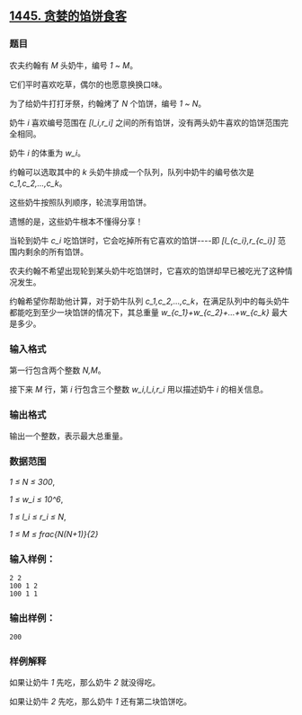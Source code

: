 ## [1445. 贪婪的馅饼食客](https://www.acwing.com/problem/content/1447/)

### 题目

农夫约翰有 *M* 头奶牛，编号 *1 ~ M*。

它们平时喜欢吃草，偶尔的也愿意换换口味。

为了给奶牛打打牙祭，约翰烤了 *N* 个馅饼，编号 *1 ~ N*。

奶牛 *i* 喜欢编号范围在 *[l_i,r_i]* 之间的所有馅饼，没有两头奶牛喜欢的馅饼范围完全相同。

奶牛 *i* 的体重为 *w_i*。

约翰可以选取其中的 *k* 头奶牛排成一个队列，队列中奶牛的编号依次是 *c_1,c_2,…,c_k*。

这些奶牛按照队列顺序，轮流享用馅饼。

遗憾的是，这些奶牛根本不懂得分享！

当轮到奶牛 *c_i* 吃馅饼时，它会吃掉所有它喜欢的馅饼----即 *[l_{c_i},r_{c_i}]* 范围内剩余的所有馅饼。

农夫约翰不希望出现轮到某头奶牛吃馅饼时，它喜欢的馅饼却早已被吃光了这种情况发生。

约翰希望你帮助他计算，对于奶牛队列 *c_1,c_2,…,c_k*，在满足队列中的每头奶牛都能吃到至少一块馅饼的情况下，其总重量 *w_{c_1}+w_{c_2}+…+w_{c_k}* 最大是多少。

### 输入格式

第一行包含两个整数 *N,M*。

接下来 *M* 行，第 *i* 行包含三个整数 *w_i,l_i,r_i* 用以描述奶牛 *i* 的相关信息。

### 输出格式

输出一个整数，表示最大总重量。

### 数据范围

*1 ≤ N ≤ 300*,

*1 ≤ w_i ≤ 10^6*,

*1 ≤ l_i ≤ r_i ≤ N*,

*1 ≤ M ≤ frac{N(N+1)}{2}*

### 输入样例：

```
2 2
100 1 2
100 1 1
```

### 输出样例：

```
200
```

### 样例解释

如果让奶牛 *1* 先吃，那么奶牛 *2* 就没得吃。

如果让奶牛 *2* 先吃，那么奶牛 *1* 还有第二块馅饼吃。
